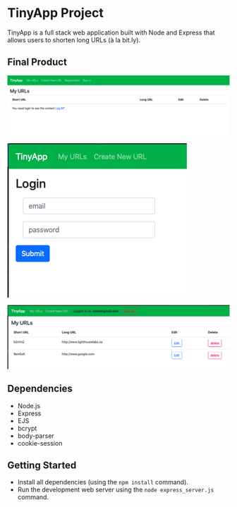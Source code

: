 # TinyApp Project

TinyApp is a full stack web application built with Node and Express that allows users to shorten long URLs (à la bit.ly).

## Final Product

!["screenshot of Url page"](https://github.com/RomanMedvedev91/tinyapp/blob/master/docs/url-page.png)

!["screenshot of Login page"](https://github.com/RomanMedvedev91/tinyapp/blob/master/docs/login-page.png)

!["screenshot of list of urls page"](https://github.com/RomanMedvedev91/tinyapp/blob/master/docs/listUrls-page.png)

## Dependencies

- Node.js
- Express
- EJS
- bcrypt
- body-parser
- cookie-session

## Getting Started

- Install all dependencies (using the `npm install` command).
- Run the development web server using the `node express_server.js` command.
